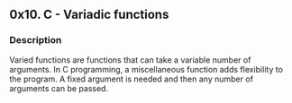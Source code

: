 ## 0x10. C - Variadic functions

### Description

Varied functions are functions that can take a variable number of arguments. In C programming, a miscellaneous function adds flexibility to the program. A fixed argument is needed and then any number of arguments can be passed.